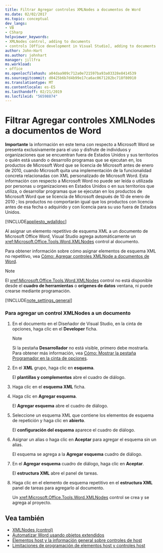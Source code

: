 ```yaml
---
title: Filtrar Agregar controles XMLNodes a documentos de Word
ms.date: 02/02/2017
ms.topic: conceptual
dev_langs:
- VB
- CSharp
helpviewer_keywords:
- XMLNodes control, adding to documents
- controls [Office development in Visual Studio], adding to documents
author: John-Hart
ms.author: johnhart
manager: jillfra
ms.workload:
- office
ms.openlocfilehash: a04daa909c712a0e721597ba93a03328e8414539
ms.sourcegitcommit: d0425b6b7d4b99e17ca6ac0671282bc718f80910
ms.translationtype: MT
ms.contentlocale: es-ES
ms.lasthandoff: 02/21/2019
ms.locfileid: "56598874"
---
```

# <a name="how-to-add-xmlnodes-controls-to-word-documents"></a>Filtrar Agregar controles XMLNodes a documentos de Word
  **Importante** la información en este tema con respecto a Microsoft Word se presenta exclusivamente para el uso y disfrute de individuos y organizaciones que se encuentran fuera de Estados Unidos y sus territorios o quién está usando o desarrollo programas que se ejecutan en, los productos de Microsoft Word que se licencia de Microsoft antes de enero de 2010, cuando Microsoft quita una implementación de la funcionalidad concreta relacionadas con XML personalizado de Microsoft Word. Esta información con respecto a Microsoft Word no puede ser leída o utilizada por personas u organizaciones en Estados Unidos o en sus territorios que utiliza, o desarrollar programas que se ejecutan en los productos de Microsoft Word que se licencia de Microsoft después de 10 de enero de 2010 ; los productos no comportarán igual que los productos con licencia antes de esa fecha o adquirido y con licencia para su uso fuera de Estados Unidos.

 [!INCLUDE[appliesto_wdalldoc](../vsto/includes/appliesto-wdalldoc-md.md)]

 Al asignar un elemento repetitivo de esquema XML a un documento de Microsoft Office Word, Visual Studio agrega automáticamente un <xref:Microsoft.Office.Tools.Word.XMLNodes> control al documento.

 Para obtener información sobre cómo asignar elementos de esquema XML no repetitivo, vea [Cómo: Agregar controles XMLNode a documentos de Word](../vsto/how-to-add-xmlnode-controls-to-word-documents.md).

> [!NOTE]
>  El <xref:Microsoft.Office.Tools.Word.XMLNodes> control no está disponible desde el **cuadro de herramientas** o **orígenes de datos** ventana, ni puede crearse mediante programación.

 [!INCLUDE[note_settings_general](../sharepoint/includes/note-settings-general-md.md)]

### <a name="to-add-an-xmlnodes-control-to-a-document"></a>Para agregar un control XMLNodes a un documento

1.  En el documento en el Diseñador de Visual Studio, en la cinta de opciones, haga clic en el **Developer** ficha.

    > [!NOTE]
    >  Si la pestaña **Desarrollador** no está visible, primero debe mostrarla. Para obtener más información, vea [Cómo: Mostrar la pestaña Programador en la cinta de opciones](../vsto/how-to-show-the-developer-tab-on-the-ribbon.md).

2.  En el **XML** grupo, haga clic en **esquema**.

     El **plantillas y complementos** abre el cuadro de diálogo.

3.  Haga clic en el **esquema XML** ficha.

4.  Haga clic en **Agregar esquema**.

     El **Agregar esquema** abre el cuadro de diálogo.

5.  Seleccione un esquema XML que contiene los elementos de esquema de repetición y haga clic en **abierto**.

     El **configuración del esquema** aparece el cuadro de diálogo.

6.  Asignar un alias o haga clic en **Aceptar** para agregar el esquema sin un alias.

     El esquema se agrega a la **Agregar esquema** cuadro de diálogo.

7.  En el **Agregar esquema** cuadro de diálogo, haga clic en **Aceptar**.

     El **estructura XML** abre el panel de tareas.

8.  Haga clic en el elemento de esquema repetitivo en el **estructura XML** panel de tareas para agregarlo al documento.

     Un <xref:Microsoft.Office.Tools.Word.XMLNodes> control se crea y se agrega al proyecto.

## <a name="see-also"></a>Vea también
- [XMLNodes (control)](../vsto/xmlnodes-control.md)
- [Automatizar Word usando objetos extendidos](../vsto/automating-word-by-using-extended-objects.md)
- [Elementos host y la información general sobre controles de host](../vsto/host-items-and-host-controls-overview.md)
- [Limitaciones de programación de elementos host y controles host](../vsto/programmatic-limitations-of-host-items-and-host-controls.md)
